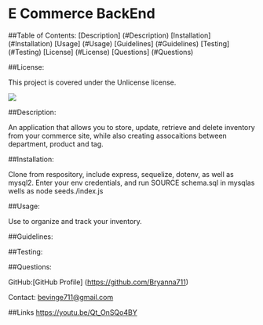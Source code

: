# E Commerce BackEnd 

##Table of Contents:
[Description] (#Description)
[Installation] (#Installation)
[Usage] (#Usage)
[Guidelines] (#Guidelines)
[Testing] (#Testing)
[License] (#License)
[Questions] (#Questions) 

##License:

This project is covered under the Unlicense license.

![](https://img.shields.io/badge/License-Unlicense-brightgreen)


##Description:

An application that allows you to store, update, retrieve and delete inventory from your commerce site, while also creating assocaitions between department, product and tag.

##Installation:

Clone from respository, include express, sequelize, dotenv, as well as mysql2. Enter your env credentials, and run SOURCE schema.sql in mysqlas wells as node seeds./index.js

##Usage:

Use to organize and track your inventory.

##Guidelines:



##Testing:



##Questions: 

GitHub:[GitHub Profile] (https://github.com/Bryanna711)

Contact: bevinge711@gmail.com

##Links
https://youtu.be/Qt_OnSQo4BY



